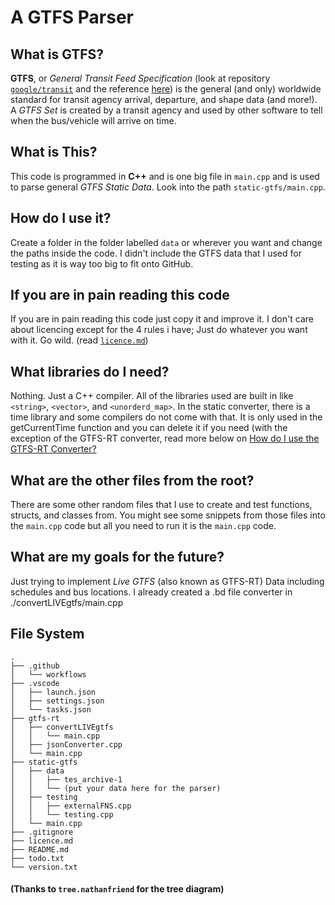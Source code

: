 # A GTFS Parser
## What is GTFS?
**GTFS**, or *General Transit Feed Specification* (look at repository [`google/transit`](https://github.com/google/transit) and the reference [here](https://gtfs.org/documentation/schedule/reference/)) is the general (and only) worldwide standard for transit agency arrival, departure, and shape data (and more!). A *GTFS Set* is created by a transit agency and used by other software to tell when the bus/vehicle will arrive on time.

## What is This?
This code is programmed in **C++** and is one big file in `main.cpp` and is used to parse general *GTFS Static Data*. Look into the path `static-gtfs/main.cpp`.

## How do I use it?
Create a folder in the folder labelled `data` or wherever you want and change the paths inside the code. I didn't include the GTFS data that I used for testing as it is way too big to fit onto GitHub. 

## If you are in pain reading this code
If you are in pain reading this code just copy it and improve it. I don't care about licencing except for the 4 rules i have; Just do whatever you want with it. Go wild. (read [`licence.md`](licence.md))

## What libraries do I need?
Nothing. Just a C++ compiler. All of the libraries used are built in like `<string>`, `<vector>`, and `<unorderd_map>`. In the static converter, there is a time library and some compilers do not come with that. It is only used in the getCurrentTime function and you can delete it if you need (with the exception of the GTFS-RT converter, read more below on [How do I use the GTFS-RT Converter?](gtfs-rt/readme.md#How-do-I-use-the-GTFS-RT-Converter)

## What are the other files from the root?
There are some other random files that I use to create and test functions, structs, and classes from. You might see some snippets from those files into the `main.cpp` code but all you need to run it is the `main.cpp` code.

## What are my goals for the future?
Just trying to implement *Live GTFS* (also known as GTFS-RT) Data including schedules and bus locations. I already created a .bd file converter in ./convertLIVEgtfs/main.cpp

## File System

```
.
├── .github
│   └── workflows
├── .vscode
│   ├── launch.json
│   ├── settings.json
│   └── tasks.json
├── gtfs-rt
│   ├── convertLIVEgtfs
│   │   └── main.cpp
│   ├── jsonConverter.cpp
│   └── main.cpp
├── static-gtfs
│   ├── data
│   │   ├── tes_archive-1
│   │   └── (put your data here for the parser)
│   ├── testing
│   │   ├── externalFNS.cpp
│   │   └── testing.cpp
│   └── main.cpp
├── .gitignore
├── licence.md
├── README.md
├── todo.txt
└── version.txt
```
#### (Thanks to `tree.nathanfriend` for the tree diagram)
